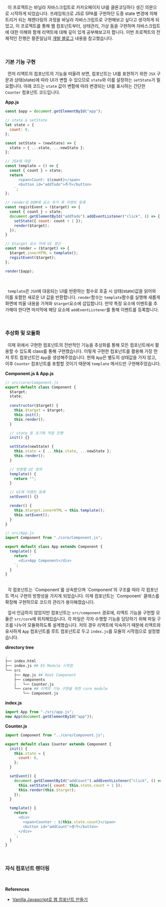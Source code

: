 
&nbsp;&nbsp;이 프로젝트는 바닐라 자바스크립트로 카카오페이지 UI를 클론코딩하다 생긴 의문으로 시작하게 되었습니다. 프레임워크로 JS로 SPA를 구현하던 도중 state 변경에 의해 트리거 되는 재렌더링의 과정을 바닐라 자바스크립트로 구현해보고 싶다고 생각하게 되었고, 이 프로젝트를 통해 웹 컴포넌트부터, 상태관리, 가상 돔을 구현하며 자바스크립트에 대한 이해와 함께 리액트에 대해 깊이 있게 공부해보고자 합니다. 이번 프로젝트의 전체적인 진행은 황준일님의 [개발 블로그](https://junilhwang.github.io/TIL/Javascript/Design/Vanilla-JS-Component/#_2-state-setstate-render) 내용을 참고했습니다.

<br>

### 기본 기능 구현

&nbsp;&nbsp;먼저 리액트의 컴포넌트의 기능을 떠올려 보면, 컴포넌트는 UI를 표현하기 위한 `JSX` 구문과 상태(state)에 따라 UI가 변할 수 있으므로 `state`와 이를 설정하는 `setState`가 필요합니다. 아래 코드는 `state` 값이 변함에 따라 변경되는 UI를 표시하는 간단한 `Counter` 컴포넌트 코드입니다.

 **App.js**
```javascript
const $app = document.getElementById("app");

// state & setState
let state = {
  count: 0,
};

const setState = (newState) => {
  state = { ...state, ...newState };
};

// JSX에 대응
const template = () => {
  const { count } = state;
  return `
      <span>Count: ${count}</span>
      <button id="addTodo">추가</button>
    `;
};

// render로 DOM에 요소 추가 후 이벤트 등록
const registEvent = ($target) => {
  const { count } = state;
  document.getElementById("addTodo").addEventListener("click", () => {
    setState({ count: count + 1 });
    render($target);
  });  
}

// $target 요소 아래 UI 갱신
const render = ($target) => {
  $target.innerHTML = template();
  registEvent($target);
};

render($app);
```

<br>

&nbsp;&nbsp;`template`은 `JSX`에 대응되는 UI를 반환하는 함수로 호출 시 상태(state)값을 읽어와 이를 포함한 새로운 UI 값을 반환합니다. `render`함수는 `template`함수를 실행해 새롭게 화면에 띄울 내용을 가져와 `$target`요소에 삽입합니다. 만약 특정 요소에 이벤트를 추가해야 한다면 마지막에 해당 요소에 `addEventListener`를 통해 이벤트를 등록합니다.

<br>

### 추상화 및 모듈화

&nbsp;&nbsp;이제 위에서 구현한 컴포넌트의 전반적인 기능을 추상화를 통해 모든 컴포넌트에서 활용할 수 있도록 class를 통해 구현했습니다. 이렇게 구현한 컴포넌트를 활용해 가장 먼저 루트 컴포넌트인 `App`을 생성해주었습니다. 현재 `App`은 별도의 상태값을 가지 않고, 이후 `Counter` 컴포넌트를 포함할 것이기 때문에 `template` 메서드만 구현해주었습니다.

**Component.js & App.js**
```javascript
// src/core/Component.js
export default class Component {
  $target;
  state;
  
  constructor($target) {
    this.$target = $target;
    this.init();
    this.render();
  }

  // state 등 초기화 작업 진행
  init() {}

  setState(newState) {
    this.state = { ...this.state, ...newState };
    this.render();
  }

  // 반환할 UI 정의
  template() {
    return "";
  }

  // UI에 이벤트 등록
  setEvent() {}

  render() {
    this.$target.innerHTML = this.template();
    this.setEvent();
  }
}

// src/App.js
import Component from "./core/Component.js";

export default class App extends Component {
  template() {
    return `
      <div>App Component</div>
    `;
  }
}
```

<br>
&nbsp;&nbsp;각 컴포넌트는 `Component`를 상속받으며 `Component`의 구조를 따라 각 컴포넌트 역시 구현의 방향성을 가지게 되었습니다. 이제 컴포넌트는 `Component` 클래스를 확장해 구현하므로 코드의 관리가 용이해졌습니다.

&nbsp;&nbsp;앞서 언급하지 않았지만 컴포넌트는 `src/component` 경로에, 리액트 기능을 구현할 모듈은 `src/core`에 위치해있습니다. 각 파일은 각자 수행할 기능을 담당하기 위해 파일 구조를 나누어 모듈화하도록 설계했습니다. 저의 경우 리액트에 익숙하기 때문에 리액트와 유사하게 `App` 컴포넌트를 루트 컴포넌트로 두고 `index.js`를 모듈의 시작점으로 설정했습니다.

**directory tree**
```bash
.
├── index.html 
├── index.js ## ES Module 시작점
└── src
    ├── App.js ## Root Component
    ├── components
    │   └── Counter.js
    └── core ## 리액트 기능 구현을 위한 core module
        └── Component.js
```

**index.js**
```javascript
import App from "./src/app.js";
new App(document.getElementById("app"));
```

**Counter.js**
```javascript
import Component from "../core/Component.js";

export default class Counter extends Component {
  init() {
    this.state = {
      count: 0,
    };
  }

  setEvent() {
    document.getElementById("addCount").addEventListener("click", () => {
      this.setState({ count: this.state.count + 1 });
      this.render(this.$target);
    });
  }

  template() {
    return `
      <div>
        <span>Counter : ${this.state.count}</span>
        <button id="addCount">증가</button>
      </div>
    `;
  }
}
```

<br>

### 자식 컴포넌트 렌더링


<br>

**References**
- [Vanilla Javascript로 웹 컴포넌트 만들기](https://junilhwang.github.io/TIL/Javascript/Design/Vanilla-JS-Component/)